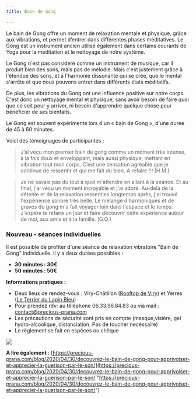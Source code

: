 ```yaml
---
title: Bain de Gong

---
```

Le bain de Gong offre un moment de relaxation mentale et physique, grâce aux vibrations, et permet d’entrer dans différentes phases méditatives. Le Gong est un instrument ancien utilisé également dans certains courants de Yoga pour la méditation et le nettoyage de notre système.

Le Gong n'est pas considéré comme un instrument de musique, car il produit bien des sons, mais pas de mélodie. Mais c'est justement grâce à l'étendue des sons, et à l'harmonie dissonante qui se crée, que le mental s'arrête et que nous pouvons entrer dans différents états méditatifs.

De plus, les vibrations du Gong ont une influence positive sur notre corps. C'est donc un nettoyage mental et physique, sans avoir besoin de faire quoi que ce soit pour y arriver, ni besoin d'apprendre quelque chose pour bénéficier de ses bienfaits.

Le Gong est souvent expérimenté lors d'un « bain de Gong », d'une durée de 45 à 60 minutes.

Voici des témoignages de participantes :

> J’ai vécu mon premier bain de gong comme un moment très intense, à la fois doux et enveloppant, mais aussi physique, mettant en vibration tout mon corps. C’est une sensation agréable que je continue de ressentir et qui me fait du bien. A refaire !!! (H.M.)

> Je ne savais pas du tout à quoi m'attendre en allant à la séance. Et au final, j'ai vécu un moment incroyable et j'ai adoré. Au-delà de la détente et de la relaxation ressenties longtemps après, j'ai trouvé l'expérience sonore très belle. Le mélange d'harmoniques et de graves du gong m'a fait voyager loin dans l'espace et le temps. J'espère le refaire un jour et faire découvrir cette expérience autour de moi, aux amis et à la famille. (G.Q.)

### Nouveau - séances individuelles

Il est possible de profiter d'une séance de relaxation vibratoire "Bain de Gong" individuelle. Il y a deux durées possibles :

* **30 minutes : 30€**
* **50 minutes : 50€**

**Informations pratiques :**

* Deux lieux de rendez-vous : Viry-Châtillon ([Rooftop de Viry](https://www.lerooftopdeviry.fr/ "Le Rooftop de Viry")) et Yerres ([Le Terrier du Lapin Bleu](https://leterrierdulapinbleu.com/ "Le Terrier du Lapin Bleu"))
* Pour prendez rdv: au téléphone 06.33.96.84.83 ou via mail : contact@precious-prana.com
* Les précautions de sécurité sont pris en compte (masque,visière, gel hydro-alcoolique, distanciation. Pas de toucher necéssaire)
* Le règlement se fait en espèces ou chèque

![](/images/illustrations/circle-waves-on-water-bleu.jpg)

**A lire également** : [https://precious-prana.com/blog/2020/04/30/decouvrez-le-bain-de-gong-pour-apprivoiser-et-apprecier-la-guerison-par-le-son/](https://precious-prana.com/blog/2020/04/30/decouvrez-le-bain-de-gong-pour-apprivoiser-et-apprecier-la-guerison-par-le-son/ "https://precious-prana.com/blog/2020/04/30/decouvrez-le-bain-de-gong-pour-apprivoiser-et-apprecier-la-guerison-par-le-son/")